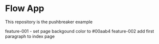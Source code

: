 # Flow App

This repository is the pushbreaker example

feature-001 - set page backgound color to  #00aab4
feature-002 add first paragraph to index page
